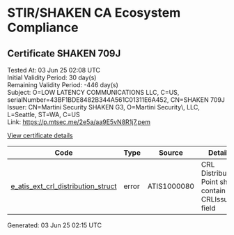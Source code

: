 # STIR/SHAKEN CA Ecosystem Compliance

## Certificate SHAKEN 709J

Tested At: 03 Jun 25 02:08 UTC\
Initial Validity Period: 30 day(s)\
Remaining Validity Period: -446 day(s)\
Subject: O=LOW LATENCY COMMUNICATIONS LLC, C=US, serialNumber=43BF1BDE8482B344A561C01311E6A452, CN=SHAKEN 709J\
Issuer: CN=Martini Security SHAKEN G3, O=Martini Security\\, LLC, L=Seattle, ST=WA, C=US\
Link: https://p.mtsec.me/2e5a/aa9E5vN8R1j7.pem

[View certificate details](https://x509.io/?cert=MIICxDCCAmugAwIBAgITaa9E5vN8R1j7gEDAHozw233EMTAKBggqhkjOPQQDAjBxMQswCQYDVQQGEwJVUzELMAkGA1UECBMCV0ExEDAOBgNVBAcTB1NlYXR0bGUxHjAcBgNVBAoTFU1hcnRpbmkgU2VjdXJpdHksIExMQzEjMCEGA1UEAxMaTWFydGluaSBTZWN1cml0eSBTSEFLRU4gRzMwHhcNMjQwMjEyMjA0MDA0WhcNMjQwMzEzMjA0MDA0WjB3MRQwEgYDVQQDEwtTSEFLRU4gNzA5SjEpMCcGA1UEBRMgNDNCRjFCREU4NDgyQjM0NEE1NjFDMDEzMTFFNkE0NTIxCzAJBgNVBAYTAlVTMScwJQYDVQQKEx5MT1cgTEFURU5DWSBDT01NVU5JQ0FUSU9OUyBMTEMwWTATBgcqhkjOPQIBBggqhkjOPQMBBwNCAASmrPVe8xdq1gSlqLiRuo%2FogsNNVGKFdVzFo2Rx73UPXFiVpAtJPUj2AZTPs%2BTJLdk0zwUUFquka%2F6XbXjGjr%2Fgo4HbMIHYMA4GA1UdDwEB%2FwQEAwIHgDAMBgNVHRMBAf8EAjAAMB0GA1UdDgQWBBRMp0%2BbUijr25kP6imz3kSRtABa1jAfBgNVHSMEGDAWgBQuWkFTJuJwqmwBwOZ28O4i9zMPHDAWBggrBgEFBQcBGgQKMAigBhYENzA5SjBHBgNVHR8EQDA%2BMDygOqA4hjZodHRwczovL2F1dGhlbnRpY2F0ZS1hcGkuaWNvbmVjdGl2LmNvbS9kb3dubG9hZC92MS9jcmwwFwYDVR0gBBAwDjAMBgpghkgBhv8JAQEEMAoGCCqGSM49BAMCA0cAMEQCIBr4DuEdnI6Ixb9jVwJRrK%2FWlFS%2FocNchZ5pyh9VL%2F%2BWAiAoCcjIEYItDw%2B3myHDP7bKRsoUJkAdH7NoEjGlkpBeOw%3D%3D)

| Code | Type | Source | Details |
|------|------|--------|---------|
| [e_atis_ext_crl_distribution_struct](../../ISSUES/e_atis_ext_crl_distribution_struct/README.md) | error | ATIS1000080 | CRL Distribution Point shall contain a CRLIssuer field |


Generated: 03 Jun 25 02:15 UTC
